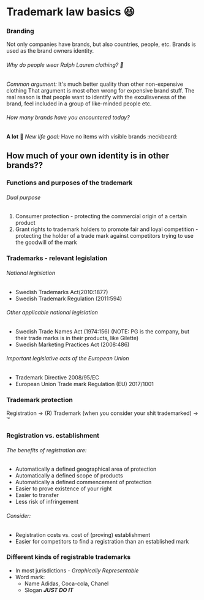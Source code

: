 # Trademark law basics :laughing:

### Branding

Not only companies have brands, but also countries, people, etc.
Brands is used as the brand owners identity.

###### Why do people wear Ralph Lauren clothing? :frog:
_Common argument:_ It's much better quality than other non-expensive clothing
That argument is most often wrong for expensive brand stuff.
The real reason is that people want to identify with the exculisveness of the
brand, feel included in a group of like-minded people etc.

###### How many brands have you encountered today?
**A lot** :eyes:
*New life goal:* Have no items with visible brands :neckbeard:

How much of your own identity is in other brands??
----

### Functions and purposes of the trademark
###### Dual purpose
1. Consumer protection - protecting the commercial origin of a certain product
2. Grant rights to trademark holders to promote fair and loyal competition -
protecting the holder of a trade mark against competitors trying to use the
goodwill of the mark

### Trademarks - relevant legislation
###### National legislation
- Swedish Trademarks Act(2010:1877)
- Swedish Trademark Regulation (2011:594)

###### Other applicable national legislation
- Swedish Trade Names Act (1974:156) (NOTE: PG is the company, but their trade
marks is in their products, like Gilette)
- Swedish Marketing Practices Act (2008:486)

###### Important legislative acts of the European Union
- Trademark Directive 2008/95/EC
- European Union Trade mark Regulation (EU) 2017/1001

### Trademark protection
Registration -> (R)
Trademark (when you consider your shit trademarked) -> ™

### Registration vs. establishment
###### The benefits of registration are:
- Automatically a defined geographical area of protection
- Automatically a defined scope of products
- Automatically a defined commencement of protection
- Easier to prove existence of your right
- Easier to transfer
- Less risk of infringement

###### Consider:
- Registration costs vs. cost of (proving) establishment
- Easier for competitors to find a registration than an established mark

### Different kinds of registrable trademarks

- In most jurisdictions - _Graphically Representable_
- Word mark:
  - Name Adidas, Coca-cola, Chanel
  - Slogan ***JUST DO IT***
